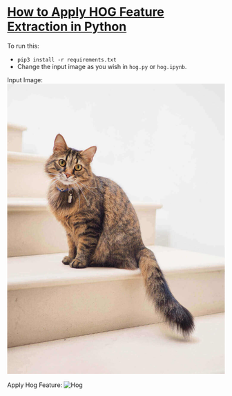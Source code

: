 # [How to Apply HOG Feature Extraction in Python](https://www.thepythoncode.com/article/hog-feature-extraction-in-python)
To run this:
- `pip3 install -r requirements.txt`
- Change the input image as you wish in `hog.py` or `hog.ipynb`.

Input Image:
![Cat_Image](https://github.com/PanduDcau/PythonDeepSource/blob/main/Hog%20Feature%20Extraction/Images/cat.jpg)

Apply Hog Feature:
![Hog]()

